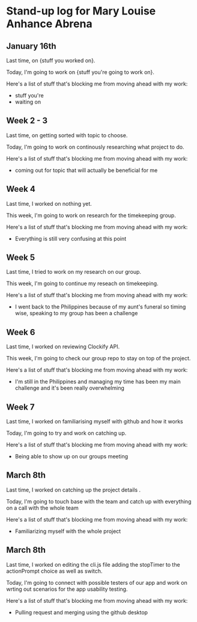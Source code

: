 # Stand-up log for Mary Louise Anhance Abrena

## January 16th
Last time, on {stuff you worked on}.

Today, I'm going to work on {stuff you're going to work on}.

Here's a list of stuff that's blocking me from moving ahead with my work:
- stuff you're
- waiting on 

## Week 2 - 3
Last time, on getting sorted with topic to choose.

Today, I'm going to work on continously researching what project to do.

Here's a list of stuff that's blocking me from moving ahead with my work:
- coming out for topic that will actually be beneficial for me

## Week 4
Last time, I worked on nothing yet.

This week, I'm going to work on research for the timekeeping group.

Here's a list of stuff that's blocking me from moving ahead with my work:
- Everything is still very confusing at this point

## Week 5

Last time, I tried to work on my research on our group.

This week, I'm going to continue my reseach on timekeeping.

Here's a list of stuff that's blocking me from moving ahead with my work:
- I went back to the Philippines because of my aunt's funeral so timing wise, speaking to my group has been a challenge

## Week 6

Last time, I worked on reviewing Clockify API.

This week, I'm going to check our group repo to stay on top of the project.

Here's a list of stuff that's blocking me from moving ahead with my work:
- I'm still in the Philippines and managing my time has been my main challenge and it's been really overwhelming 

## Week 7

Last time, I worked on familiarising myself with github and how it works 

Today, I'm going to try and work on catching up. 

Here's a list of stuff that's blocking me from moving ahead with my work:
- Being able to show up on our groups meeting

## March 8th

Last time, I worked on catching up the project details .

Today, I'm going to touch base with the team and catch up with everything on a call with the whole team

Here's a list of stuff that's blocking me from moving ahead with my work:
- Familiarizing myself with the whole project

## March 8th

Last time, I worked on editing the cli.js file adding the stopTimer to the actionPrompt choice as well as switch.

Today, I'm going to connect with possible testers of our app and work on wrting out scenarios for the app usability testing.

Here's a list of stuff that's blocking me from moving ahead with my work:
- Pulling request and merging using the github desktop 
